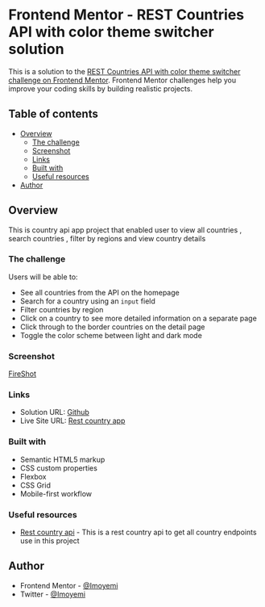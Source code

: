 # Frontend Mentor - REST Countries API with color theme switcher solution

This is a solution to the [REST Countries API with color theme switcher challenge on Frontend Mentor](https://www.frontendmentor.io/challenges/rest-countries-api-with-color-theme-switcher-5cacc469fec04111f7b848ca). Frontend Mentor challenges help you improve your coding skills by building realistic projects.

## Table of contents

- [Overview](#overview)
  - [The challenge](#the-challenge)
  - [Screenshot](#screenshot)
  - [Links](#links)
  - [Built with](#built-with)
  - [Useful resources](#useful-resources)
- [Author](#author)

## Overview

This is country api app project that enabled user to view all countries , search countries , filter by regions and view country details

### The challenge

Users will be able to:

- See all countries from the API on the homepage
- Search for a country using an `input` field
- Filter countries by region
- Click on a country to see more detailed information on a separate page
- Click through to the border countries on the detail page
- Toggle the color scheme between light and dark mode

### Screenshot

[FireShot](/restcountry.png)

### Links

- Solution URL: [Github](https://github.com/Imoyemi-1/Rest-countries-api-app.git)
- Live Site URL: [Rest country app](https://rest-country-app12.netlify.app)

### Built with

- Semantic HTML5 markup
- CSS custom properties
- Flexbox
- CSS Grid
- Mobile-first workflow

### Useful resources

- [Rest country api](https://restcountries.com/) - This is a rest country api to get all country endpoints use in this project

## Author

- Frontend Mentor - [@Imoyemi](https://www.frontendmentor.io/profile/Imoyemi-1)
- Twitter - [@Imoyemi](https://www.twitter.com/thatguyimo)
